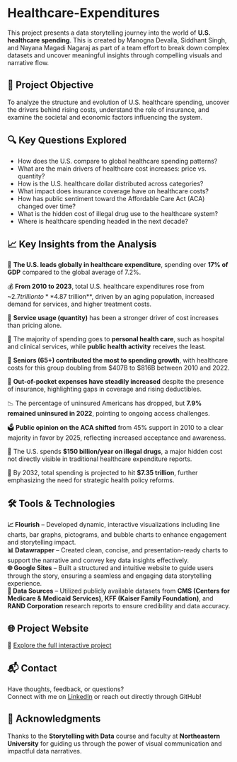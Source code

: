 # Healthcare-Expenditures

This project presents a data storytelling journey into the world of **U.S. healthcare spending**. This is created by Manogna Devalla, Siddhant Singh, and Nayana Magadi Nagaraj as part of a team effort to break down complex datasets and uncover meaningful insights through compelling visuals and narrative flow.

## 🧠 Project Objective

To analyze the structure and evolution of U.S. healthcare spending, uncover the drivers behind rising costs, understand the role of insurance, and examine the societal and economic factors influencing the system.

## 🔍 Key Questions Explored

- How does the U.S. compare to global healthcare spending patterns?
- What are the main drivers of healthcare cost increases: price vs. quantity?
- How is the U.S. healthcare dollar distributed across categories?
- What impact does insurance coverage have on healthcare costs?
- How has public sentiment toward the Affordable Care Act (ACA) changed over time?
- What is the hidden cost of illegal drug use to the healthcare system?
- Where is healthcare spending headed in the next decade?

## 📈 Key Insights from the Analysis

📌 **The U.S. leads globally in healthcare expenditure**, spending over **17% of GDP** compared to the global average of 7.2%.

💰 **From 2010 to 2023**, total U.S. healthcare expenditures rose from ~$2.7 trillion to **$4.87 trillion**, driven by an aging population, increased demand for services, and higher treatment costs.


🧮 **Service usage (quantity)** has been a stronger driver of cost increases than pricing alone.

🏥 The majority of spending goes to **personal health care**, such as hospital and clinical services, while **public health activity** receives the least.

🧓 **Seniors (65+) contributed the most to spending growth**, with healthcare costs for this group doubling from $407B to $816B between 2010 and 2022.

💊 **Out-of-pocket expenses have steadily increased** despite the presence of insurance, highlighting gaps in coverage and rising deductibles.

📉 The percentage of uninsured Americans has dropped, but **7.9% remained uninsured in 2022**, pointing to ongoing access challenges.

🗳️ **Public opinion on the ACA shifted** from 45% support in 2010 to a clear majority in favor by 2025, reflecting increased acceptance and awareness.

🚨 The U.S. spends **$150 billion/year on illegal drugs**, a major hidden cost not directly visible in traditional healthcare expenditure reports.

🔮 By 2032, total spending is projected to hit **$7.35 trillion**, further emphasizing the need for strategic health policy reforms.

## 🛠️ Tools & Technologies

**📈 Flourish** – Developed dynamic, interactive visualizations including line charts, bar graphs, pictograms, and bubble charts to enhance engagement and storytelling impact.  
**📊 Datawrapper** – Created clean, concise, and presentation-ready charts to support the narrative and convey key data insights effectively.  
**🌐 Google Sites** – Built a structured and intuitive website to guide users through the story, ensuring a seamless and engaging data storytelling experience.  
**📁 Data Sources** – Utilized publicly available datasets from **CMS (Centers for Medicare & Medicaid Services)**, **KFF (Kaiser Family Foundation)**, and **RAND Corporation** research reports to ensure credibility and data accuracy.

## 🌐 Project Website

🔗 [Explore the full interactive project](https://sites.google.com/view/project1-group3/home)

## 📬 Contact

Have thoughts, feedback, or questions?  
Connect with me on [LinkedIn](https://www.linkedin.com/in/manogna-devalla/) or reach out directly through GitHub!

## 📢 Acknowledgments

Thanks to the **Storytelling with Data** course and faculty at **Northeastern University** for guiding us through the power of visual communication and impactful data narratives.
